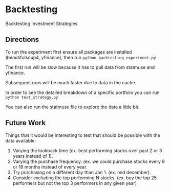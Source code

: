 # Backtesting
Backtesting Investment Strategies

## Directions

To run the experiment first ensure all packages are installed (beautifulsoup4, yfinance), then run `python backtesting_experiment.py`

The first run will be slow because it has to pull data from statmuse and yfinance.

Subsequent runs will be much faster due to data in the cache.

In order to see the detailed breakdown of a specific portfolio you can run `python test_strategy.py`

You can also run the statmuse file to explore the data a little bit.

## Future Work

Things that it would be interesting to test that should be possible with the data available:
1. Varying the lookback time (ex. best performing stocks over past 2 or 3 years instead of 1).
1. Varying the purchase frequency. (ex. we could purchase stocks every 9 or 18 months instead of every year.
1. Try purchasing on a different day than Jan 1. (ex. mid december).
1. Consider excluding the top performing N stocks. (ex. buy the top 25 performers but not the top 3 performers in any given year)
